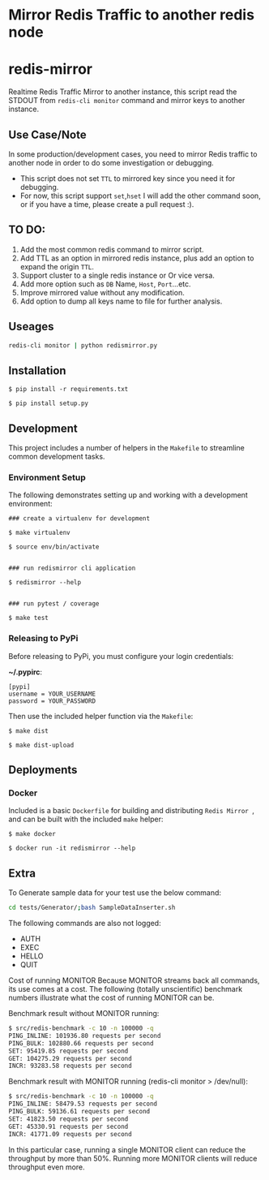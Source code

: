 # Mirror Redis Traffic to another redis node

# redis-mirror
Realtime Redis Traffic Mirror to another instance, this script read the STDOUT from `redis-cli monitor` command and mirror keys to another instance.

## Use Case/Note
In some production/development cases, you need to mirror Redis traffic to another node in order to do some investigation or debugging.
* This script does not set `TTL` to mirrored key since you need it for debugging.
* For now, this script support `set`,`hset` I will add the other command soon, or if you have a time, please create a pull request :). 


## TO DO:
1. Add the most common redis command to mirror script.
2. Add TTL as an option in mirrored redis instance, plus add an option to expand the origin `TTL`.
3. Support cluster to a single redis instance or Or vice versa.
4. Add more option such as `DB` Name, `Host`, `Port`...etc.
5. Improve mirrored value without any modification.
6. Add option to dump all keys name to file for further analysis.

## Useages
```Bash
redis-cli monitor | python redismirror.py 
```


## Installation

```
$ pip install -r requirements.txt

$ pip install setup.py
```

## Development

This project includes a number of helpers in the `Makefile` to streamline common development tasks.

### Environment Setup

The following demonstrates setting up and working with a development environment:

```
### create a virtualenv for development

$ make virtualenv

$ source env/bin/activate


### run redismirror cli application

$ redismirror --help


### run pytest / coverage

$ make test
```


### Releasing to PyPi

Before releasing to PyPi, you must configure your login credentials:

**~/.pypirc**:

```
[pypi]
username = YOUR_USERNAME
password = YOUR_PASSWORD
```

Then use the included helper function via the `Makefile`:

```
$ make dist

$ make dist-upload
```

## Deployments

### Docker

Included is a basic `Dockerfile` for building and distributing `Redis Mirror `,
and can be built with the included `make` helper:

```
$ make docker

$ docker run -it redismirror --help
```



## Extra
To Generate sample data for your test use the below command:
```Bash
cd tests/Generator/;bash SampleDataInserter.sh
```


The following commands are also not logged:

* AUTH
* EXEC
* HELLO
* QUIT


Cost of running MONITOR
Because MONITOR streams back all commands, its use comes at a cost. The following (totally unscientific) benchmark numbers illustrate what the cost of running MONITOR can be.

Benchmark result without MONITOR running:


```Bash
$ src/redis-benchmark -c 10 -n 100000 -q
PING_INLINE: 101936.80 requests per second
PING_BULK: 102880.66 requests per second
SET: 95419.85 requests per second
GET: 104275.29 requests per second
INCR: 93283.58 requests per second
```
Benchmark result with MONITOR running (redis-cli monitor > /dev/null):
```Bash
$ src/redis-benchmark -c 10 -n 100000 -q
PING_INLINE: 58479.53 requests per second
PING_BULK: 59136.61 requests per second
SET: 41823.50 requests per second
GET: 45330.91 requests per second
INCR: 41771.09 requests per second
```
In this particular case, running a single MONITOR client can reduce the throughput by more than 50%. Running more MONITOR clients will reduce throughput even more.
